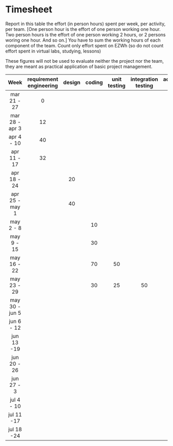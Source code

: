 # Timesheet

Report in this table the effort (in person hours) spent per week, per activity, per team.
[One person hour is the effort of one person working one hour.
Two person hours is the effort of one person working 2 hours, or 2 persons woring one hour. And so on.]
You have to sum the working hours of each component of the team.
Count only effort spent on EZWh (so do not count effort spent in virtual labs, studying, lessons)

These figures will not be used to evaluate neither the project nor the team, they are meant as practical application of basic project management.

|      Week      | requirement engineering | design | coding | unit testing | integration testing | acceptance testing | management | git maven |
| :------------: | :---------------------: | :----: | :----: | :----------: | :-----------------: | :----------------: | :--------: | :-------: |
|  mar 21 - 27   |            0            |        |        |              |                     |                    |            |           |
| mar 28 - apr 3 |           12            |        |        |              |                     |                    |            |           |
|   apr 4 - 10   |           40            |        |        |              |                     |                    |            |           |
|  apr 11 - 17   |           32            |        |        |              |                     |                    |            |           |
|  apr 18 - 24   |                         |   20   |        |              |                     |                    |            |           |
| apr 25 - may 1 |                         |   40   |        |              |                     |                    |            |           |
|   may 2 - 8    |                         |        |   10   |              |                     |                    |            |     2     |
|   may 9 - 15   |                         |        |   30   |              |                     |                    |            |     2     |
|  may 16 - 22   |                         |        |   70   |      50      |                     |                    |            |     2     |
|  may 23 - 29   |                         |        |   30   |      25      |         50          |                    |            |     2     |
| may 30 - jun 5 |                         |        |        |              |                     |         38         |            |     2     |
|   jun 6 - 12   |                         |        |        |              |                     |         40         |            |     2     |
|   jun 13 -19   |                         |        |        |              |                     |                    |            |           |
|  jun 20 - 26   |                         |        |        |              |                     |                    |            |           |
|   jun 27 - 3   |                         |        |        |              |                     |                    |            |           |
|   jul 4 - 10   |                         |        |        |              |                     |                    |            |           |
|   jul 11 -17   |                         |        |        |              |                     |                    |            |           |
|   jul 18 -24   |                         |        |        |              |                     |                    |            |           |
